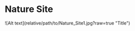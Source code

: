 <h1>Nature Site</h1>
<!-- <img src='./././Nature_Site' alt="Nature Site" title="NATURE SITE"/> -->
![Alt text](relative/path/to/Nature_Site1.jpg?raw=true "Title")
